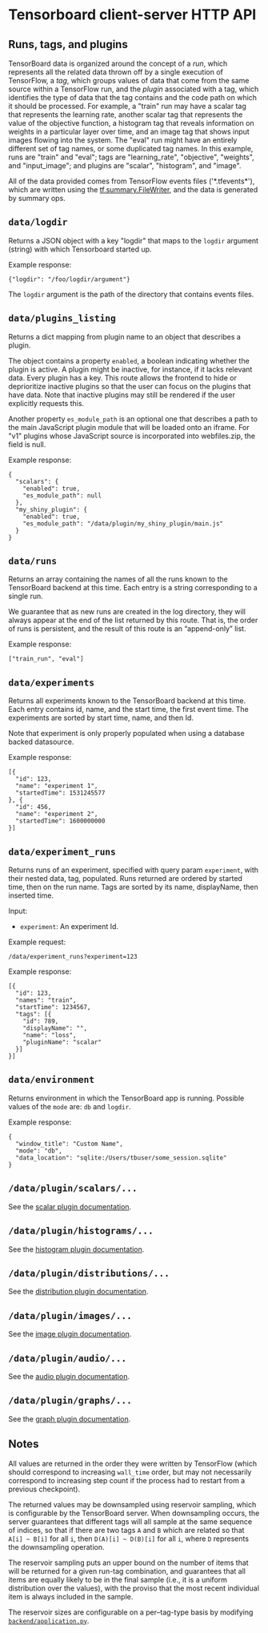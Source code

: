 # Tensorboard client-server HTTP API

## Runs, tags, and plugins

TensorBoard data is organized around the concept of a _run_, which
represents all the related data thrown off by a single execution of
TensorFlow, a _tag_, which groups values of data that come from the same
source within a TensorFlow run, and the _plugin_ associated with a tag,
which identifies the type of data that the tag contains and the code
path on which it should be processed. For example, a "train" run may
have a scalar tag that represents the learning rate, another scalar tag
that represents the value of the objective function, a histogram tag
that reveals information on weights in a particular layer over time, and
an image tag that shows input images flowing into the system. The "eval"
run might have an entirely different set of tag names, or some
duplicated tag names. In this example, runs are "train" and "eval"; tags
are "learning_rate", "objective", "weights", and "input_image"; and
plugins are "scalar", "histogram", and "image".

All of the data provided comes from TensorFlow events files ('\*.tfevents\*'),
which are written using the
[tf.summary.FileWriter](https://www.tensorflow.org/api_docs/python/tf/summary/FileWriter),
and the data is generated by summary ops.

## `data/logdir`

Returns a JSON object with a key "logdir" that maps to the `logdir` argument
(string) with which Tensorboard started up.

Example response:

    {"logdir": "/foo/logdir/argument"}

The `logdir` argument is the path of the directory that contains events files.

## `data/plugins_listing`

Returns a dict mapping from plugin name to an object that describes a
plugin.

The object contains a property `enabled`, a boolean indicating whether
the plugin is active. A plugin might be inactive, for instance, if it
lacks relevant data. Every plugin has a key. This route allows the
frontend to hide or deprioritize inactive plugins so that the user can
focus on the plugins that have data. Note that inactive plugins may
still be rendered if the user explicitly requests this.

Another property `es_module_path` is an optional one that describes a
path to the main JavaScript plugin module that will be loaded onto an
iframe. For "v1" plugins whose JavaScript source is incorporated into
webfiles.zip, the field is null.

Example response:

    {
      "scalars": {
        "enabled": true,
        "es_module_path": null
      },
      "my_shiny_plugin": {
        "enabled": true,
        "es_module_path": "/data/plugin/my_shiny_plugin/main.js"
      }
    }


## `data/runs`

Returns an array containing the names of all the runs known to the
TensorBoard backend at this time. Each entry is a string corresponding
to a single run.

We guarantee that as new runs are created in the log directory, they
will always appear at the end of the list returned by this route. That
is, the order of runs is persistent, and the result of this route is an
&ldquo;append-only&rdquo; list.

Example response:

    ["train_run", "eval"]

## `data/experiments`

Returns all experiments known to the TensorBoard backend at this time. Each
entry contains id, name, and the start time, the first event time. The
experiments are sorted by start time, name, and then Id.

Note that experiment is only properly populated when using a database backed
datasource.

Example response:

    [{
      "id": 123,
      "name": "experiment 1",
      "startedTime": 1531245577
    }, {
      "id": 456,
      "name": "experiment 2",
      "startedTime": 1600000000
    }]

## `data/experiment_runs`

Returns runs of an experiment, specified with query param `experiment`, with
their nested data, tag, populated. Runs returned are ordered by started time,
then on the run name. Tags are sorted by its name, displayName, then inserted
time.

Input:
- `experiment`: An experiment Id.

Example request:

    /data/experiment_runs?experiment=123

Example response:

    [{
      "id": 123,
      "names": "train",
      "startTime": 1234567,
      "tags": [{
        "id": 789,
        "displayName": "",
        "name": "loss",
        "pluginName": "scalar"
      }]
    }]

## `data/environment`

Returns environment in which the TensorBoard app is running. Possible values of
the `mode` are: `db` and `logdir`.

Example response:

    {
      "window_title": "Custom Name",
      "mode": "db",
      "data_location": "sqlite:/Users/tbuser/some_session.sqlite"
    }


## `/data/plugin/scalars/...`

See the [scalar plugin documentation](https://github.com/tensorflow/tensorboard/blob/master/tensorboard/plugins/scalar/http_api.md).

## `/data/plugin/histograms/...`

See the [histogram plugin documentation](https://github.com/tensorflow/tensorboard/blob/master/tensorboard/plugins/histogram/http_api.md).

## `/data/plugin/distributions/...`

See the [distribution plugin documentation](https://github.com/tensorflow/tensorboard/blob/master/tensorboard/plugins/distribution/http_api.md).

## `/data/plugin/images/...`

See the [image plugin documentation](https://github.com/tensorflow/tensorboard/blob/master/tensorboard/plugins/image/http_api.md).

## `/data/plugin/audio/...`

See the [audio plugin documentation](https://github.com/tensorflow/tensorboard/blob/master/tensorboard/plugins/audio/http_api.md).

## `/data/plugin/graphs/...`

See the [graph plugin documentation](https://github.com/tensorflow/tensorboard/blob/master/tensorboard/plugins/graph/http_api.md).

## Notes

All values are returned in the order they were written by TensorFlow
(which should correspond to increasing `wall_time` order, but may not
necessarily correspond to increasing step count if the process had to
restart from a previous checkpoint).

The returned values may be downsampled using reservoir sampling, which
is configurable by the TensorBoard server. When downsampling occurs, the
server guarantees that different tags will all sample at the same
sequence of indices, so that if there are two tags `A` and `B` which are
related so that `A[i] ~ B[i]` for all `i`, then `D(A)[i] ~ D(B)[i]` for
all `i`, where `D` represents the downsampling operation.

The reservoir sampling puts an upper bound on the number of items that
will be returned for a given run-tag combination, and guarantees that
all items are equally likely to be in the final sample (i.e., it is a
uniform distribution over the values), with the proviso that the most
recent individual item is always included in the sample.

The reservoir sizes are configurable on a per–tag-type basis by modifying [`backend/application.py`][size guidance].

[size guidance]: https://github.com/tensorflow/tensorboard/blob/ee2af19e1c4aa7742d16dd8046c9b17262c91e3f/tensorboard/backend/application.py#L56
